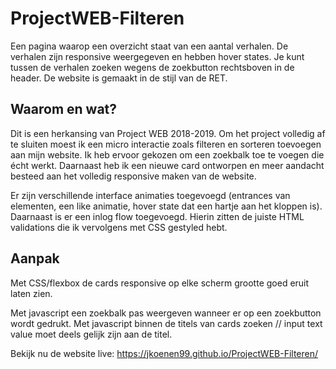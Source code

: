 # ProjectWEB-Filteren
Een pagina waarop een overzicht staat van een aantal verhalen. De verhalen zijn responsive weergegeven en hebben hover states. Je kunt tussen de verhalen zoeken wegens de zoekbutton rechtsboven in de header. De website is gemaakt in de stijl van de RET.

## Waarom en wat?
Dit is een herkansing van Project WEB 2018-2019. Om het project volledig af te sluiten moest ik een micro interactie zoals filteren en sorteren toevoegen aan mijn website. Ik heb ervoor gekozen om een zoekbalk toe te voegen die écht werkt. Daarnaast heb ik een nieuwe card ontworpen en meer aandacht besteed aan het volledig responsive maken van de website. 

Er zijn verschillende interface animaties toegevoegd (entrances van elementen, een like animatie, hover state dat een hartje aan het kloppen is). Daarnaast is er een inlog flow toegevoegd. Hierin zitten de juiste HTML validations die ik vervolgens met CSS gestyled hebt.

## Aanpak
Met CSS/flexbox de cards responsive op elke scherm grootte goed eruit laten zien.

Met javascript een zoekbalk pas weergeven wanneer er op een zoekbutton wordt gedrukt.
Met javascript binnen de titels van cards zoeken // input text value moet deels gelijk zijn aan de titel.

Bekijk nu de website live:
https://jkoenen99.github.io/ProjectWEB-Filteren/
